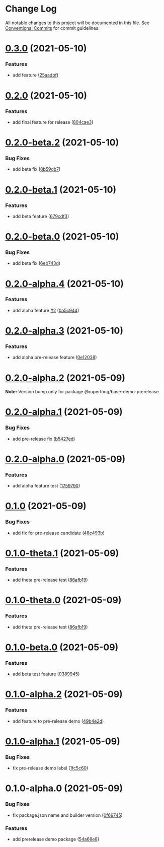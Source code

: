 # Change Log

All notable changes to this project will be documented in this file.
See [Conventional Commits](https://conventionalcommits.org) for commit guidelines.

# [0.3.0](https://github.com/rupert-ong/monorepo-components/compare/@rupertong/base-demo-prerelease@0.2.0...@rupertong/base-demo-prerelease@0.3.0) (2021-05-10)

### Features

- add feature ([25aadbf](https://github.com/rupert-ong/monorepo-components/commit/25aadbf56baec0938d10e1a416e4a76bc06bd576))

# [0.2.0](https://github.com/rupert-ong/monorepo-components/compare/@rupertong/base-demo-prerelease@0.2.0-beta.2...@rupertong/base-demo-prerelease@0.2.0) (2021-05-10)

### Features

- add final feature for release ([804cae3](https://github.com/rupert-ong/monorepo-components/commit/804cae36edd7ab5f7c3becc360655c7069c8974b))

# [0.2.0-beta.2](https://github.com/rupert-ong/monorepo-components/compare/@rupertong/base-demo-prerelease@0.2.0-beta.1...@rupertong/base-demo-prerelease@0.2.0-beta.2) (2021-05-10)

### Bug Fixes

- add beta fix ([8b59db7](https://github.com/rupert-ong/monorepo-components/commit/8b59db703e1a73fb1efe68e2658fc45137123e58))

# [0.2.0-beta.1](https://github.com/rupert-ong/monorepo-components/compare/@rupertong/base-demo-prerelease@0.2.0-beta.0...@rupertong/base-demo-prerelease@0.2.0-beta.1) (2021-05-10)

### Features

- add beta feature ([679cdf3](https://github.com/rupert-ong/monorepo-components/commit/679cdf3b8206a44f94729cfdbb77e5f03e2da50b))

# [0.2.0-beta.0](https://github.com/rupert-ong/monorepo-components/compare/@rupertong/base-demo-prerelease@0.2.0-alpha.4...@rupertong/base-demo-prerelease@0.2.0-beta.0) (2021-05-10)

### Bug Fixes

- add beta fix ([6eb743d](https://github.com/rupert-ong/monorepo-components/commit/6eb743d35308c74506f7abe10f1447261b812747))

# [0.2.0-alpha.4](https://github.com/rupert-ong/monorepo-components/compare/@rupertong/base-demo-prerelease@0.2.0-alpha.3...@rupertong/base-demo-prerelease@0.2.0-alpha.4) (2021-05-10)

### Features

- add alpha feature [#2](https://github.com/rupert-ong/monorepo-components/issues/2) ([0a5c944](https://github.com/rupert-ong/monorepo-components/commit/0a5c944977ea81f8c9057e4457aa593b29d0f7bd))

# [0.2.0-alpha.3](https://github.com/rupert-ong/monorepo-components/compare/@rupertong/base-demo-prerelease@0.2.0-alpha.2...@rupertong/base-demo-prerelease@0.2.0-alpha.3) (2021-05-10)

### Features

- add alpha pre-release feature ([0e12038](https://github.com/rupert-ong/monorepo-components/commit/0e1203899a01e633f6ab027e9712bbe4e6833dbb))

# [0.2.0-alpha.2](https://github.com/rupert-ong/monorepo-components/compare/@rupertong/base-demo-prerelease@0.2.0-alpha.1...@rupertong/base-demo-prerelease@0.2.0-alpha.2) (2021-05-09)

**Note:** Version bump only for package @rupertong/base-demo-prerelease

# [0.2.0-alpha.1](https://github.com/rupert-ong/monorepo-components/compare/@rupertong/base-demo-prerelease@0.2.0-alpha.0...@rupertong/base-demo-prerelease@0.2.0-alpha.1) (2021-05-09)

### Bug Fixes

- add pre-release fix ([b5427ed](https://github.com/rupert-ong/monorepo-components/commit/b5427ed4c778c652572149db80233ce6b7e7b5de))

# [0.2.0-alpha.0](https://github.com/rupert-ong/monorepo-components/compare/@rupertong/base-demo-prerelease@0.1.0...@rupertong/base-demo-prerelease@0.2.0-alpha.0) (2021-05-09)

### Features

- add alpha feature test ([1759790](https://github.com/rupert-ong/monorepo-components/commit/175979030723d5842e0db7685f8833d058caedf8))

# [0.1.0](https://github.com/rupert-ong/monorepo-components/compare/@rupertong/base-demo-prerelease@0.1.0-theta.1...@rupertong/base-demo-prerelease@0.1.0) (2021-05-09)

### Bug Fixes

- add fix for pre-release candidate ([48c493b](https://github.com/rupert-ong/monorepo-components/commit/48c493b3b95b7e9856941c7dd2b79c4b72c0ef8b))

# [0.1.0-theta.1](https://github.com/rupert-ong/monorepo-components/compare/@rupertong/base-demo-prerelease@0.1.0-beta.0...@rupertong/base-demo-prerelease@0.1.0-theta.1) (2021-05-09)

### Features

- add theta pre-release test ([86afb19](https://github.com/rupert-ong/monorepo-components/commit/86afb19363722d7891ddba9d870ad1f0b73b2da0))

# [0.1.0-theta.0](https://github.com/rupert-ong/monorepo-components/compare/@rupertong/base-demo-prerelease@0.1.0-beta.0...@rupertong/base-demo-prerelease@0.1.0-theta.0) (2021-05-09)

### Features

- add theta pre-release test ([86afb19](https://github.com/rupert-ong/monorepo-components/commit/86afb19363722d7891ddba9d870ad1f0b73b2da0))

# [0.1.0-beta.0](https://github.com/rupert-ong/monorepo-components/compare/@rupertong/base-demo-prerelease@0.1.0-alpha.2...@rupertong/base-demo-prerelease@0.1.0-beta.0) (2021-05-09)

### Features

- add beta test feature ([0389945](https://github.com/rupert-ong/monorepo-components/commit/03899451bf376aee678d0eab62fed804a3ce1220))

# [0.1.0-alpha.2](https://github.com/rupert-ong/monorepo-components/compare/@rupertong/base-demo-prerelease@0.1.0-alpha.1...@rupertong/base-demo-prerelease@0.1.0-alpha.2) (2021-05-09)

### Features

- add feature to pre-release demo ([49b4e2d](https://github.com/rupert-ong/monorepo-components/commit/49b4e2d4f45203529b2d7b9e654efee8ef59c10d))

# [0.1.0-alpha.1](https://github.com/rupert-ong/monorepo-components/compare/@rupertong/base-demo-prerelease@0.1.0-alpha.0...@rupertong/base-demo-prerelease@0.1.0-alpha.1) (2021-05-09)

### Bug Fixes

- fix pre-release demo label ([1fc5c60](https://github.com/rupert-ong/monorepo-components/commit/1fc5c60eaa46ee36aafbc0c74871bc96262f5fec))

# 0.1.0-alpha.0 (2021-05-09)

### Bug Fixes

- fix package.json name and builder version ([0f69745](https://github.com/rupert-ong/monorepo-components/commit/0f697459637f31625fedd3ba3e2cfa6ca5381338))

### Features

- add prerelease demo package ([54a68e8](https://github.com/rupert-ong/monorepo-components/commit/54a68e89d5c00016f6a52699f7a9fb16e967fe16))
